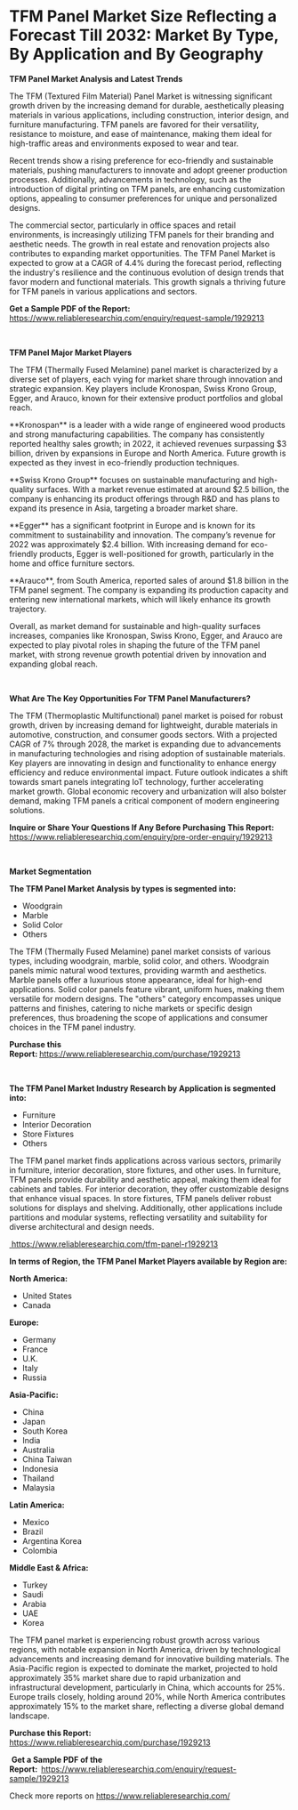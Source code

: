 <p><h1>TFM Panel Market Size Reflecting a Forecast Till 2032: Market By Type, By Application and By Geography</h1></p><p><strong>TFM Panel Market Analysis and Latest Trends</strong></p>
<p><p>The TFM (Textured Film Material) Panel Market is witnessing significant growth driven by the increasing demand for durable, aesthetically pleasing materials in various applications, including construction, interior design, and furniture manufacturing. TFM panels are favored for their versatility, resistance to moisture, and ease of maintenance, making them ideal for high-traffic areas and environments exposed to wear and tear.</p><p>Recent trends show a rising preference for eco-friendly and sustainable materials, pushing manufacturers to innovate and adopt greener production processes. Additionally, advancements in technology, such as the introduction of digital printing on TFM panels, are enhancing customization options, appealing to consumer preferences for unique and personalized designs.</p><p>The commercial sector, particularly in office spaces and retail environments, is increasingly utilizing TFM panels for their branding and aesthetic needs. The growth in real estate and renovation projects also contributes to expanding market opportunities. The TFM Panel Market is expected to grow at a CAGR of 4.4% during the forecast period, reflecting the industry's resilience and the continuous evolution of design trends that favor modern and functional materials. This growth signals a thriving future for TFM panels in various applications and sectors.</p></p>
<p><strong>Get a Sample PDF of the Report:&nbsp;</strong> <a href="https://www.reliableresearchiq.com/enquiry/request-sample/1929213?utm_campaign=1082&utm_medium=2&utm_source=Github&utm_content=ia&utm_term=16012025&utm_id=tfm-panel">https://www.reliableresearchiq.com/enquiry/request-sample/1929213</a></p>
<p>&nbsp;</p>
<p><strong>TFM Panel Major Market Players</strong></p>
<p><p>The TFM (Thermally Fused Melamine) panel market is characterized by a diverse set of players, each vying for market share through innovation and strategic expansion. Key players include Kronospan, Swiss Krono Group, Egger, and Arauco, known for their extensive product portfolios and global reach.</p><p>**Kronospan** is a leader with a wide range of engineered wood products and strong manufacturing capabilities. The company has consistently reported healthy sales growth; in 2022, it achieved revenues surpassing $3 billion, driven by expansions in Europe and North America. Future growth is expected as they invest in eco-friendly production techniques.</p><p>**Swiss Krono Group** focuses on sustainable manufacturing and high-quality surfaces. With a market revenue estimated at around $2.5 billion, the company is enhancing its product offerings through R&D and has plans to expand its presence in Asia, targeting a broader market share.</p><p>**Egger** has a significant footprint in Europe and is known for its commitment to sustainability and innovation. The company’s revenue for 2022 was approximately $2.4 billion. With increasing demand for eco-friendly products, Egger is well-positioned for growth, particularly in the home and office furniture sectors.</p><p>**Arauco**, from South America, reported sales of around $1.8 billion in the TFM panel segment. The company is expanding its production capacity and entering new international markets, which will likely enhance its growth trajectory.</p><p>Overall, as market demand for sustainable and high-quality surfaces increases, companies like Kronospan, Swiss Krono, Egger, and Arauco are expected to play pivotal roles in shaping the future of the TFM panel market, with strong revenue growth potential driven by innovation and expanding global reach.</p></p>
<p>&nbsp;</p>
<p><strong>What Are The Key Opportunities For TFM Panel Manufacturers?</strong></p>
<p><p>The TFM (Thermoplastic Multifunctional) panel market is poised for robust growth, driven by increasing demand for lightweight, durable materials in automotive, construction, and consumer goods sectors. With a projected CAGR of 7% through 2028, the market is expanding due to advancements in manufacturing technologies and rising adoption of sustainable materials. Key players are innovating in design and functionality to enhance energy efficiency and reduce environmental impact. Future outlook indicates a shift towards smart panels integrating IoT technology, further accelerating market growth. Global economic recovery and urbanization will also bolster demand, making TFM panels a critical component of modern engineering solutions.</p></p>
<p><strong>Inquire or Share Your Questions If Any Before Purchasing This Report:</strong> <a href="https://www.reliableresearchiq.com/enquiry/pre-order-enquiry/1929213?utm_campaign=1082&utm_medium=2&utm_source=Github&utm_content=ia&utm_term=16012025&utm_id=tfm-panel">https://www.reliableresearchiq.com/enquiry/pre-order-enquiry/1929213</a></p>
<p>&nbsp;</p>
<p><strong>Market Segmentation</strong></p>
<p><strong>The TFM Panel Market Analysis by types is segmented into:</strong></p>
<p><ul><li>Woodgrain</li><li>Marble</li><li>Solid Color</li><li>Others</li></ul></p>
<p><p>The TFM (Thermally Fused Melamine) panel market consists of various types, including woodgrain, marble, solid color, and others. Woodgrain panels mimic natural wood textures, providing warmth and aesthetics. Marble panels offer a luxurious stone appearance, ideal for high-end applications. Solid color panels feature vibrant, uniform hues, making them versatile for modern designs. The "others" category encompasses unique patterns and finishes, catering to niche markets or specific design preferences, thus broadening the scope of applications and consumer choices in the TFM panel industry.</p></p>
<p><strong>Purchase this Report:&nbsp;</strong><a href="https://www.reliableresearchiq.com/purchase/1929213?utm_campaign=1082&utm_medium=2&utm_source=Github&utm_content=ia&utm_term=16012025&utm_id=tfm-panel">https://www.reliableresearchiq.com/purchase/1929213</a></p>
<p>&nbsp;</p>
<p><strong>The TFM Panel Market Industry Research by Application is segmented into:</strong></p>
<p><ul><li>Furniture</li><li>Interior Decoration</li><li>Store Fixtures</li><li>Others</li></ul></p>
<p><p>The TFM panel market finds applications across various sectors, primarily in furniture, interior decoration, store fixtures, and other uses. In furniture, TFM panels provide durability and aesthetic appeal, making them ideal for cabinets and tables. For interior decoration, they offer customizable designs that enhance visual spaces. In store fixtures, TFM panels deliver robust solutions for displays and shelving. Additionally, other applications include partitions and modular systems, reflecting versatility and suitability for diverse architectural and design needs.</p></p>
<p><a href="https://www.reliableresearchiq.com/tfm-panel-r1929213?utm_campaign=1082&utm_medium=2&utm_source=Github&utm_content=ia&utm_term=16012025&utm_id=tfm-panel">&nbsp;https://www.reliableresearchiq.com/tfm-panel-r1929213</a></p>
<p><strong>In terms of Region, the TFM Panel Market Players available by Region are:</strong></p>
<p>
    <p> <strong> North America: </strong>
        <ul>
            <li>United States</li>
            <li>Canada</li>
        </ul>
        </p> 
    <p> <strong> Europe: </strong>
        <ul>
            <li>Germany</li>
            <li>France</li>
            <li>U.K.</li>
            <li>Italy</li>
            <li>Russia</li>
        </ul>
        </p> 
    <p> <strong> Asia-Pacific: </strong>
        <ul>
            <li>China</li>
            <li>Japan</li>
            <li>South Korea</li>
            <li>India</li>
            <li>Australia</li>
            <li>China Taiwan</li>
            <li>Indonesia</li>
            <li>Thailand</li>
            <li>Malaysia</li>
        </ul>
        </p> 
    <p> <strong> Latin America: </strong>
        <ul>
            <li>Mexico</li>
            <li>Brazil</li>
            <li>Argentina Korea</li>
            <li>Colombia</li>
        </ul>
        </p> 
    <p> <strong> Middle East & Africa: </strong>
        <ul>
            <li>Turkey</li>
            <li>Saudi</li>
            <li>Arabia</li>
            <li>UAE</li>
            <li>Korea</li>
        </ul>
    </p>
    </p>
<p><p>The TFM panel market is experiencing robust growth across various regions, with notable expansion in North America, driven by technological advancements and increasing demand for innovative building materials. The Asia-Pacific region is expected to dominate the market, projected to hold approximately 35% market share due to rapid urbanization and infrastructural development, particularly in China, which accounts for 25%. Europe trails closely, holding around 20%, while North America contributes approximately 15% to the market share, reflecting a diverse global demand landscape.</p></p>
<p><strong>Purchase this Report: </strong><a href="https://www.reliableresearchiq.com/purchase/1929213?utm_campaign=1082&utm_medium=2&utm_source=Github&utm_content=ia&utm_term=16012025&utm_id=tfm-panel">https://www.reliableresearchiq.com/purchase/1929213</a></p>
<p>&nbsp;<strong>Get a Sample PDF of the Report:&nbsp;&nbsp;</strong><a href="https://www.reliableresearchiq.com/enquiry/request-sample/1929213?utm_campaign=1082&utm_medium=2&utm_source=Github&utm_content=ia&utm_term=16012025&utm_id=tfm-panel">https://www.reliableresearchiq.com/enquiry/request-sample/1929213</a></p>
<p><strong></strong></p>
<p>Check more reports on <a href="https://www.reliableresearchiq.com/?utm_campaign=1082&utm_medium=2&utm_source=Github&utm_content=ia&utm_term=16012025&utm_id=tfm-panel">https://www.reliableresearchiq.com/</a></p>